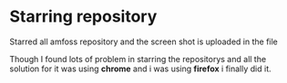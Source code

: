 # Starring repository


Starred all amfoss repository and the screen shot is uploaded in the file

Though I found lots of problem in starring the repositorys and all the solution for it was using **chrome** and i was using **firefox** i finally did it.  
